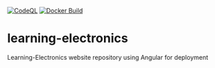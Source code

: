 [![CodeQL](https://github.com/learning-electronics/learning-electronics/actions/workflows/codeql.yml/badge.svg)](https://github.com/learning-electronics/learning-electronics/actions/workflows/codeql.yml)
[![Docker Build](https://github.com/learning-electronics/learning-electronics/actions/workflows/docker-image.yml/badge.svg)](https://github.com/learning-electronics/learning-electronics/actions/workflows/docker-image.yml)
# learning-electronics
Learning-Electronics website repository using Angular for deployment
